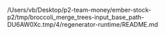 /Users/vb/Desktop/p2-team-money/ember-stock-p2/tmp/broccoli_merge_trees-input_base_path-DU6AW0Xc.tmp/4/regenerator-runtime/README.md